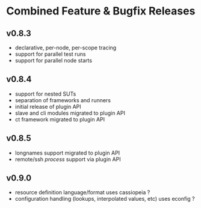 # Combined Feature & Bugfix Releases

## v0.8.3

- declarative, per-node, per-scope tracing
- support for parallel test runs
- support for parallel node starts

## v0.8.4

- support for nested SUTs
- separation of frameworks and runners
- initial release of plugin API
- slave and cli modules migrated to plugin API
- ct framework migrated to plugin API

## v0.8.5

- longnames support migrated to plugin API
- remote/ssh *process* support via plugin API

## v0.9.0

- resource definition language/format uses cassiopeia ?
- configuration handling (lookups, interpolated values, etc) uses econfig ?
